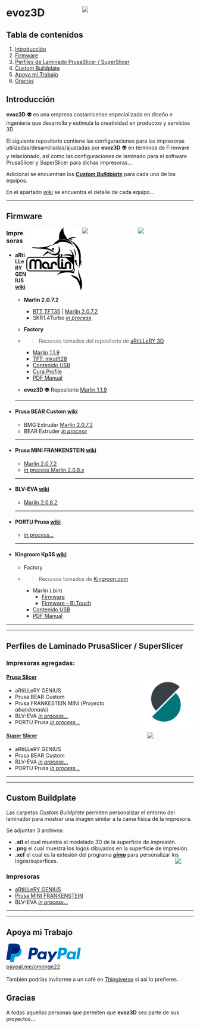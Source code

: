 # evoz3D <img align="right" width=300 src="/resources/icons/evoz3D_logo.png?raw=true" />



## Tabla de contenidos
  1. [Introducción](#Introducción)
  1. [Firmware ](#Firmware)
  1. [Perfiles de Laminado PrusaSlicer / SuperSlicer](#Perfiles-de-Laminado-PrusaSlicer-/-SuperSlicer)
  1. [Custom Buildplate](#Custom-Buildplate)
  1. [Apoya mi Trabajo](#Apoya-mi-Trabajo)
  1. [Gracias](#Gracias)



## Introducción
**evoz3D** :alien: es una empresa costarricense especializada en diseño e ingeniería que desarrolla y estimula la creatividad en productos y servicios 3D

El siguiente repositorio contiene las configuraciones para las impresoras utilizadas/desarrolladas/ajustadas por **evoz3D** :alien: en términos de Firmware y relacionado, asi como las configuraciones de laminado para el software PrusaSlicer y SuperSlicer para dichas impresoras...

Adicional se encuentran los [**_Custom Buildplate_**](#Custom-Buildplate) para cada uno de los equipos.

En el apartado [wiki](https://github.com/omonge22/evoz3D/wiki) se encuentra el detalle de cada equipo...

***

## Firmware 
[<img align="right" width=150 src="https://avatars.githubusercontent.com/u/12979070?v=4" />](https://github.com/makerbase-mks) [<img align="right" width=150 src="https://avatars.githubusercontent.com/u/38851044?v=4" />](https://github.com/bigtreetech) [<img align="right" width=150 src="https://github.com/MarlinFirmware/Marlin/blob/2.0.x/buildroot/share/pixmaps/logo/marlin-250.png?raw=true" />](https://github.com/omonge22/Marlin) 

 ### Impresoras

* #### aRtiLLeRY GENIUS [wiki](https://github.com/omonge22/evoz3D/wiki/aRtiLLeRY-GENIUS)
  * **Marlin 2.0.7.2**
    *  [BTT TFT35](https://github.com/omonge22/BIGTREETECH-TouchScreenFirmware/tree/BTT-TFT35V3.0/_aRtiLLeRY%20GENIUS%20TFT35V3.0) | [Marlin 2.0.7.2](https://github.com/omonge22/Marlin/tree/_aRtiLLeRY-GENIUS_Marlin)
    * SKR1.4Turbo [_in process_](https://raw.githubusercontent.com/omonge22/evoz3D/main/resources/icons/web-pc.jpg)


  *  **Factory**
  * > Recursos tomados del repositorio de [aRtiLLeRY 3D](https://github.com/artillery3d) 
    * [Marlin 1.1.9](https://github.com/omonge22/genius-firmware)
    * [TFT: mkstft28](https://github.com/omonge22/genius-tft-firmware)
    * [Contenido USB](https://drive.google.com/file/d/1ymOYUReszwrEQ4nJWugZOiGnmjrinvXf/view)
    * [Cura Profile](https://github.com/artillery3d/slicer_profiles)
    * [PDF Manual](https://drive.google.com/file/d/103mb-JaXS-LajUZ2fF9sH9GxXkMXWKK5/view)
  * **evoz3D** :alien: Repositorio [Marlin 1.1.9](https://github.com/omonge22/Marlin/tree/aRtiLLeRY-GENIUS_Factory-Marlin-1.1.9) 
  
  ***

* #### Prusa BEAR Custom [wiki](https://github.com/omonge22/evoz3D/wiki/Prusa-BEAR-Custom) 
  * BMG Extruder [Marlin 2.0.7.2](https://github.com/omonge22/Marlin/tree/_Prusa-BEAR)
  * BEAR Extruder [_in process_](https://raw.githubusercontent.com/omonge22/evoz3D/main/resources/icons/web-pc.jpg)

  ***

* #### Prusa MINI FRANKENSTEIN [wiki](https://github.com/omonge22/evoz3D/wiki/Prusa-FRANKENSTEIN-MINI)
  * [Marlin 2.0.7.2](https://github.com/omonge22/Marlin/tree/_Prusa-FFRANKENSTEIN-MINI)
  * [_in process_ Marlin 2.0.8.x](https://raw.githubusercontent.com/omonge22/evoz3D/main/resources/icons/web-pc.jpg)

  ***

* #### BLV-EVA [wiki](https://github.com/omonge22/evoz3D/wiki/BLV-EVA)
  * [Marlin 2.0.8.2](https://github.com/omonge22/Marlin/tree/_BLV-EVA)

  ***

* #### PORTU Prusa [wiki](https://github.com/omonge22/evoz3D/wiki/PORTU-Prusa)
  * [_in process..._](https://raw.githubusercontent.com/omonge22/evoz3D/main/resources/icons/web-pc.jpg)

  ***

* #### Kingroom Kp3S [wiki ](https://github.com/omonge22/evoz3D/wiki/Kingroon-KP3S)
  * Factory
   * > Recursos tomados de [Kingroon.com](https://www.kingroon.com/downloads/)
     * Marlin (.bin)
       * [Firmware](https://github.com/omonge22/evoz3D/tree/main/resources/Kingroon%20Factory/KP3S-Firmware-201022)
       * [Firmware - BLTouch](https://github.com/omonge22/evoz3D/tree/main/resources/Kingroon%20Factory/KP3S-Firmware-3Dtouch)
     * [Contenido USB](https://drive.google.com/file/d/1L9fIGaFAllFT-b9qKtVpjevujm8QpJ2f/view)
     * [PDF Manual](https://github.com/omonge22/evoz3D/blob/main/resources/Kingroon%20Factory/KP3S-Manual.pdf) 

***
***

## Perfiles de Laminado PrusaSlicer / SuperSlicer
### Impresoras agregadas:
#### [Prusa Slicer](https://github.com/omonge22/evoz3D/tree/main/PrusaSlicer_config_bundle) <img align="right" width=150 src="https://raw.githubusercontent.com/prusa3d/PrusaSlicer/master/resources/icons/PrusaSlicer.png?raw=true" />

* aRtiLLeRY GENIUS
* Prusa BEAR Custom
* Prusa FRANKESTEIN MINI (_Proyecto abandonado_)
* BLV-EVA [_in process..._](https://raw.githubusercontent.com/omonge22/evoz3D/main/resources/icons/web-pc.jpg)
* PORTU Prusa [_in process..._](https://raw.githubusercontent.com/omonge22/evoz3D/main/resources/icons/web-pc.jpg)


#### [Super Slicer](https://github.com/omonge22/evoz3D/tree/main/SuperSlicer_config_bundle) <img align="right" width=125 src="https://github.com/supermerill/SuperSlicer/blob/master/resources/icons/SuperSlicer.png?raw=true" />
* aRtiLLeRY GENIUS
* Prusa BEAR Custom
* BLV-EVA [_in process..._](https://raw.githubusercontent.com/omonge22/evoz3D/main/resources/icons/web-pc.jpg)
* PORTU Prusa [_in process..._](https://raw.githubusercontent.com/omonge22/evoz3D/main/resources/icons/web-pc.jpg)

***
***

## Custom Buildplate
Las carpetas _Custom Buildplate_ permiten personalizar el entorno del laminador para mostrar una imagen similar a la cama física de la impresora.

Se adjuntan 3 archivos:
* **.stl** el cual muestra el modelado 3D de la superficie de impresión.
* **.png** el cual muestra los logos dibujados en la superficie de impresión.
* **.xcf** el cual es la extesión del programa **[_gimp_](http://www.gimp.org.es/)** para personalizar los logos/superfices. <img align="right" width=50 src="https://gitlab.gnome.org/uploads/-/system/project/avatar/1848/gimp-wilber.png?width=64?raw=true" />

### Impresoras
* [aRtiLLeRY GENIUS](https://github.com/omonge22/evoz3D-Config_Bundle/tree/main/Custom%20Buildplate/aRtiLLeRY%20GENIUS)
* [Prusa MINI FRANKENSTEIN](https://github.com/omonge22/evoz3D-Config_Bundle/tree/main/Custom%20Buildplate/Prusa%20MINI%20FRANKENSTEIN)
* BLV-EVA [_in process..._](https://raw.githubusercontent.com/omonge22/evoz3D/main/resources/icons/web-pc.jpg)

***
***

## Apoya mi Trabajo
[![paypal.me](resources/icons/paypal_50px.png)](https://www.paypal.me/omonge22)<br/>[paypal.me/omonge22](https://www.paypal.me/omonge22)
<br/><br/>
También podrías invitarme a un café en [Thingiverse](https://www.thingiverse.com/omonge22/designs) si asi lo prefieres.



## Gracias
A todas aquellas personas que permiten que **evoz3D** sea parte de sus proyectos...

